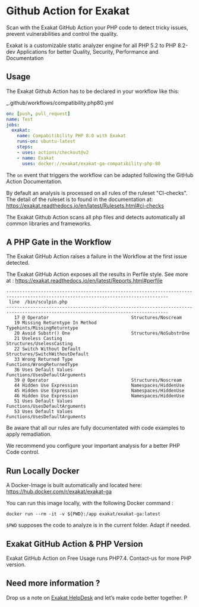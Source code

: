 # Github Action for Exakat

Scan with the Exakat GitHub Action your PHP code to detect tricky issues, prevent vulnerabilities and control the quality.

Exakat is a customizable static analyzer engine for all PHP 5.2 to PHP 8.2-dev Applications for better Quality, Security, Performance and Documentation

## Usage
The Exakat Github Action has to be declared in your workflow like this:

_.github/workflows/compatibility.php80.yml

```yaml
on: [push, pull_request]
name: Test
jobs:
  exakat:
    name: Compabitibility PHP 8.0 with Exakat
    runs-on: ubuntu-latest
    steps:
    - uses: actions/checkout@v2
    - name: Exakat
      uses: docker://exakat/exakat-ga-compatibility-php-80
```

The `on` event that triggers the workflow can be adapted following the GitHub Action Documentation.

By default an analysis is processed on all rules of the ruleset "CI-checks". The detail of the ruleset is to found in the documentation at: 
https://exakat.readthedocs.io/en/latest/Rulesets.html#ci-checks

The Exakat Github Action scans all php files and detects automatically all common libraries and frameworks.

## A PHP Gate in the Workflow
The Exakat GitHub Action raises a failure in the Workflow at the first issue detected. 

The Exakat GitHub Action exposes all the results in Perfile style.
See more at : https://exakat.readthedocs.io/en/latest/Reports.html#perfile


```
-----------------------------------------------------------------------------------------------------------------------------------
 line  /bin/sculpin.php
-----------------------------------------------------------------------------------------------------------------------------------
   17 @ Operator                               Structures/Noscream                     
   19 Missing Returntype In Method             Typehints/MissingReturntype             
   20 Avoid Substr() One                       Structures/NoSubstrOne                  
   21 Useless Casting                          Structures/UselessCasting               
   22 Switch Without Default                   Structures/SwitchWithoutDefault         
   33 Wrong Returned Type                      Functions/WrongReturnedType             
   36 Uses Default Values                      Functions/UsesDefaultArguments          
   39 @ Operator                               Structures/Noscream                     
   44 Hidden Use Expression                    Namespaces/HiddenUse                    
   45 Hidden Use Expression                    Namespaces/HiddenUse                    
   46 Hidden Use Expression                    Namespaces/HiddenUse                    
   51 Uses Default Values                      Functions/UsesDefaultArguments          
   53 Uses Default Values                      Functions/UsesDefaultArguments 
```
Be aware that all our rules are fully documentated with code examples to apply remadiation.

We recommend you configure your important analysis for a better PHP Code control.

## Run Locally Docker 
A Docker-Image is built automatically and located here:
https://hub.docker.com/r/exakat/exakat-ga

You can run this image locally, with the following Docker command : 

`docker run --rm -it -v ${PWD}:/app exakat/exakat-ga:latest`

`$PWD` supposes the code to analyze is in the current folder. Adapt if needed.

## Exakat GitHub Action & PHP Version
Exakat GitHub Action on Free Usage runs PHP7.4. Contact-us for more PHP version.

## Need more information ?
Drop us a note on [Exakat HelpDesk](https://exakat.zendesk.com/hc/en-us/requests/new) and let’s make code better together.
P